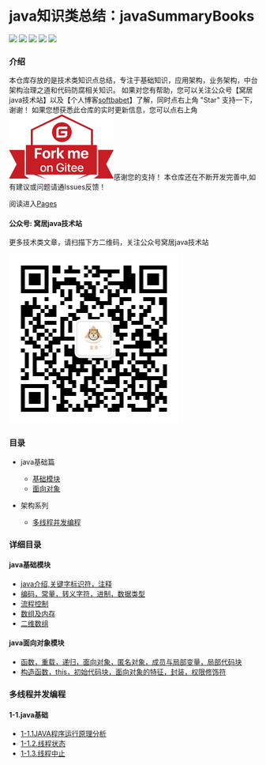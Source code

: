 # java知识类总结：javaSummaryBooks

![](https://badgen.net/badge/original/javaSummaryBooks/orange) ![](https://badgen.net/badge/organization/join%20us/138c7b) ![](https://badgen.net/badge/books/read%20together/cyan) ![](https://badgen.net/badge/readers/share%20together/cyan) ![](https://badgen.net/badge/PRs/welcome/green)

### 介绍

本仓库存放的是技术类知识点总结，专注于基础知识，应用架构，业务架构，中台架构治理之道和代码防腐相关知识。
如果对您有帮助，您可以关注公众号【窝居java技术站】以及【个人博客[softbabet](http://114.67.107.180/ynblog/)】了解，同时点右上角 "Star" 支持一下，谢谢！
如果您想获悉此仓库的实时更新信息，您可以点右上角 [![Fork me on Gitee](./img/forkme.svg)](https://gitee.com/yuan625/java-summary-books)感谢您的支持！
本仓库还在不断开发完善中,如有建议或问题请通Issues反馈！

阅读进入[Pages](http://yuan625.gitee.io/java-summary-books/)

#### 公众号: 窝居java技术站
更多技术类文章，请扫描下方二维码，关注公众号窝居java技术站

![](./img/gongzhonghao.jpg)


### 目录

- java基础篇
    - [基础模块](#java基础模块)
    - [面向对象](#java面向对象模块)

- 架构系列
    - [多线程并发编程]()


### 详细目录

 #### java基础模块
 
- [java介绍,关键字标识符，注释](docs/base/javabase/java介绍,关键字标识符，注释.md)
- [编码，常量，转义字符，进制，数据类型](docs/base/javabase/编码，常量，转义字符，进制，数据类型.md)
- [流程控制](docs/base/javabase/流程控制.md)
- [数组及内存](docs/base/javabase/数组及内存.md)
- [二维数组](docs/base/javabase/二维数组.md)
    
 #### java面向对象模块
 
 - [函数，重载，递归，面向对象，匿名对象，成员与局部变量，局部代码块](docs/base/javabase/函数，重载，递归，面向对象，匿名对象，成员与局部变量，局部代码块.md)
 - [构造函数，this，初始代码块，面向对象的特征，封装，权限修饰符](docs/base/javabase/构造函数，this，初始代码块，面向对象的特征，封装，权限修饰符.md)
 
 
 
 
 ### 多线程并发编程
 
 #### 1-1.java基础
 
 - [1-1.1JAVA程序运行原理分析](docs/framerak/多线程并发编程/java基础/1-1.1JAVA程序运行原理分析.md)
 - [1-1.2.线程状态](docs/framerak/多线程并发编程/java基础/1-1.2.线程状态.md)
 - [1-1.3.线程中止](docs/framerak/多线程并发编程/java基础/1-1.3.线程中止.md)
 